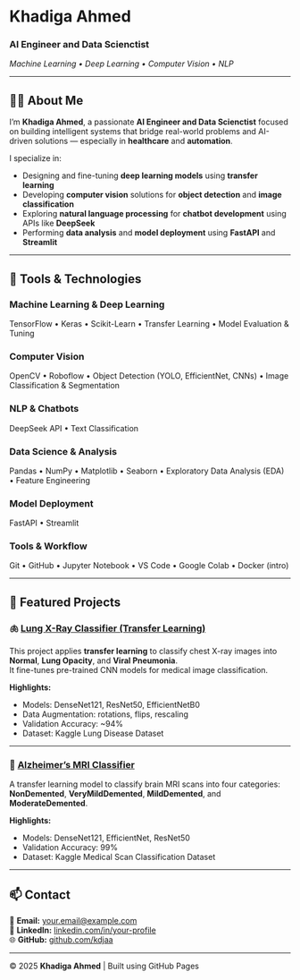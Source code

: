 # Khadiga Ahmed  
### AI Engineer and Data Scienctist
*Machine Learning • Deep Learning • Computer Vision • NLP*

---

## 👩‍💻 About Me

I’m **Khadiga Ahmed**, a passionate **AI Engineer and Data Scienctist** focused on building intelligent systems that bridge real-world problems and AI-driven solutions — especially in **healthcare** and **automation**.

I specialize in:
- Designing and fine-tuning **deep learning models** using **transfer learning**
- Developing **computer vision** solutions for **object detection** and **image classification**
- Exploring **natural language processing** for **chatbot development** using APIs like **DeepSeek**
- Performing **data analysis** and **model deployment** using **FastAPI** and **Streamlit**

---

## 🧰 Tools & Technologies

### **Machine Learning & Deep Learning**
TensorFlow • Keras • Scikit-Learn • Transfer Learning • Model Evaluation & Tuning  

### **Computer Vision**
OpenCV • Roboflow • Object Detection (YOLO, EfficientNet, CNNs) • Image Classification & Segmentation  

### **NLP & Chatbots**
DeepSeek API • Text Classification  

### **Data Science & Analysis**
Pandas • NumPy • Matplotlib • Seaborn • Exploratory Data Analysis (EDA) • Feature Engineering  

### **Model Deployment**
FastAPI • Streamlit  

### **Tools & Workflow**
Git • GitHub • Jupyter Notebook • VS Code • Google Colab • Docker (intro)

---

## 🚀 Featured Projects

### 🫁 [Lung X-Ray Classifier (Transfer Learning)](https://github.com/kdjaa/lung-xray-classifier)
This project applies **transfer learning** to classify chest X-ray images into **Normal**, **Lung Opacity**, and **Viral Pneumonia**.  
It fine-tunes pre-trained CNN models for medical image classification.

**Highlights:**
- Models: DenseNet121, ResNet50, EfficientNetB0  
- Data Augmentation: rotations, flips, rescaling  
- Validation Accuracy: ~94%  
- Dataset: Kaggle Lung Disease Dataset  

---

### 🧠 [Alzheimer’s MRI Classifier](https://github.com/kdjaa/alzheimers-mri-classifier)
A transfer learning model to classify brain MRI scans into four categories:  
**NonDemented**, **VeryMildDemented**, **MildDemented**, and **ModerateDemented**.

**Highlights:**
- Models: DenseNet121, EfficientNet, ResNet50  
- Validation Accuracy: 99%  
- Dataset: Kaggle Medical Scan Classification Dataset  

---

## 📫 Contact
📧 **Email:** [your.email@example.com](mailto:your.email@example.com)  
💼 **LinkedIn:** [linkedin.com/in/your-profile](https://linkedin.com/in/your-profile)  
🌐 **GitHub:** [github.com/kdjaa](https://github.com/kdjaa)

---

© 2025 **Khadiga Ahmed** | Built using GitHub Pages
